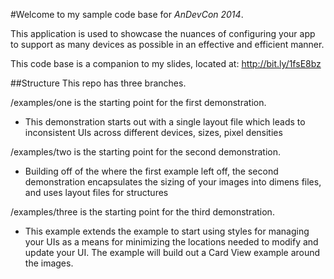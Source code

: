 #Welcome to my sample code base for *AnDevCon 2014*.

This application is used to showcase the nuances of configuring your app to
support as many devices as possible in an effective and efficient manner.

This code base is a companion to my slides, located at: http://bit.ly/1fsE8bz

##Structure
This repo has three branches.

/examples/one is the starting point for the first demonstration.
- This demonstration starts out with a single layout file which leads to
inconsistent UIs across different devices, sizes, pixel densities

/examples/two is the starting point for the second demonstration.
- Building off of the where the first example left off, the second demonstration encapsulates
the sizing of your images into dimens files, and uses layout files for structures


/examples/three is the starting point for the third demonstration.
- This example extends the example to start using styles for managing your UIs
as a means for minimizing the locations needed to modify and update your UI.
The example will build out a Card View example around the images.